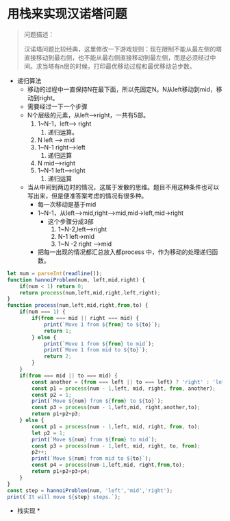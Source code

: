 # 用栈来实现汉诺塔问题

> 问题描述：
>
> 汉诺塔问题比较经典，这里修改一下游戏规则：现在限制不能从最左侧的塔直接移动到最右侧，也不能从最右侧直接移动到最左侧，而是必须经过中间。求当塔有n层的时候，打印最优移动过程和最优移动总步数。

* 递归算法
  * 移动的过程中一直保持N在最下面，所以先固定N。N从left移动到mid，移动到right。
  * 需要经过一下一个步骤
  * N个层级的元素，从left-->right，一共有5部。
    1. 1~N-1，left--> right
       1. 递归运算。
    2. N left --> mid
    3. 1~N-1 right-->left
       1. 递归运算
    4. N mid-->right
    5. 1~N-1 left-->right
       1. 递归运算
  * 当从中间到两边时的情况，这属于发散的思维。题目不用这种条件也可以写出来，但是便准答案考虑的情况有很多种。
    * 每一次移动是基于mid
    * 1~N-1，从left-->mid,right-->mid,mid->left,mid->right
      * 这个步骤分成3部
        1. 1~N-2,left-->right
        2. N-1 left->mid
        3. 1~N -2 right -->mid
    * 把每一出现的情况都汇总放入都process 中，作为移动的处理递归函数。

```javascript
let num = parseInt(readline());
function hannoiProblem(num, left,mid,right) {
    if(num < 1) return 0;
    return process(num,left,mid,right,left,right);
}
function process(num,left,mid,right,from,to) {
    if(num === 1) {
        if(from === mid || right === mid) {
            print(`Move 1 from ${from} to ${to}`);
            return 1; 
        } else {
            print(`Move 1 from ${from} to mid`);
            print(`Move 1 from mid to ${to}`);
            return 2; 
        }
    }
    if(from === mid || to === mid) {
        const another = (from === left || to === left) ? 'right' : 'left';
        const p1 = process(num - 1,left, mid, right, from, another);
        const p2 = 1;
        print(`Move ${num} from ${from} to ${to}`);
        const p3 = process(num - 1,left,mid, right,another,to);
        return p1+p2+p3; 
    } else {
        const p1 = process(num - 1,left, mid, right, from, to);
        let p2 = 1;
        print(`Move ${num} from ${from} to mid`);
        const p3 = process(num - 1,left, mid, right, to, from);
        p2++;
        print(`Move ${num} from mid to ${to}`);
        const p4 = process(num-1,left,mid, right,from,to);
        return p1+p2+p3+p4; 
    }
}
const step = hannoiProblem(num, 'left','mid','right');
print(`It will move ${step} steps.`);
```

* 栈实现
  * 